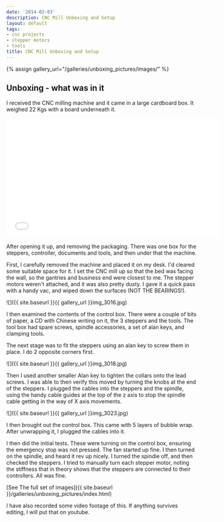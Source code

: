 ```yaml
---
date: '2014-02-03'
description: CNC Mill Unboxing and Setup
layout: default
tags:
- cnc projects
- stepper motors
- tools
title: CNC Mill Unboxing and Setup
---
```

{% assign gallery_url="/galleries/unboxing_pictures/images/" %}

## Unboxing - what was in it

I received the CNC milling machine and it came in a large cardboard box. It weighed 22 Kgs with a board underneath it.

<iframe width="560" height="315" src="//www.youtube.com/embed/MrDIu_dOczg" frameborder="0" allowfullscreen="true"> </iframe>

After opening it up, and removing the packaging. There was one box for the steppers, controller, documents and tools, and then under that the machine.

First, I carefully removed the machine and placed it on my desk.
I'd cleared some suitable space for it.
I set the CNC mill up so that the bed was facing the wall, so the gantries and business end were closest to me.
The stepper motors weren't attached, and it was also pretty dusty. I gave it a quick pass with a handy vac, and wiped down the surfaces (NOT THE BEARINGS!).

![]({{ site.baseurl }}{{ gallery_url }}img_3016.jpg)

I then examined the contents of the control box.
There were a couple of bits of paper, a CD with Chinese writing on it, the 3 steppers and the tools.
The tool box had spare screws, spindle accessories, a set of alan keys, and clamping tools.

The next stage was to fit the steppers using an alan key to screw them in place. I do 2 opposite corners first.

![]({{ site.baseurl }}{{ gallery_url }}img_3018.jpg)

Then I used another smaller Alan key to tighten the collars onto the lead screws.
I was able to then verify this moved by turning the knobs at the end of the steppers.
I plugged the cables into the steppers and the spindle, using the handy cable guides at the top of the z axis to stop the spindle cable getting in the way of X axis movements.

![]({{ site.baseurl }}{{ gallery_url }}img_3023.jpg)

I then brought out the control box. This came with 5 layers of bubble wrap. After unwrapping it, I plugged the cables into it.

I then did the initial tests.
These were turning on the control box, ensuring the emergency stop was not pressed.
The fan started up fine.
I then turned on the spindle, and heard it rev up nicely.
I turned the spindle off, and then checked the steppers.
I tried to manually turn each stepper motor, noting the stiffness that in theory shows that the steppers are connected to their controllers.
All was fine.

[See The full set of images]({{ site.baseurl }}/galleries/unboxing_pictures/index.html)

I have also recorded some video footage of this. If anything survives editing, I will put that on youtube.
